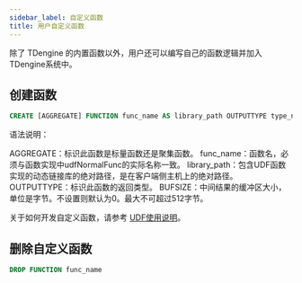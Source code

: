 ```yaml
---
sidebar_label: 自定义函数
title: 用户自定义函数
---
```


除了 TDengine 的内置函数以外，用户还可以编写自己的函数逻辑并加入TDengine系统中。

## 创建函数

```sql
CREATE [AGGREGATE] FUNCTION func_name AS library_path OUTPUTTYPE type_name [BUFSIZE value]
```

语法说明：

AGGREGATE：标识此函数是标量函数还是聚集函数。
func_name：函数名，必须与函数实现中udfNormalFunc的实际名称一致。
library_path：包含UDF函数实现的动态链接库的绝对路径，是在客户端侧主机上的绝对路径。
OUTPUTTYPE：标识此函数的返回类型。
BUFSIZE：中间结果的缓冲区大小，单位是字节。不设置则默认为0。最大不可超过512字节。

关于如何开发自定义函数，请参考 [UDF使用说明](../develop/udf)。

## 删除自定义函数

```sql
DROP FUNCTION func_name
```
